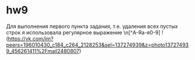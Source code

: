 # hw9

Для выполнения первого пункта задания, т.е. удаления всех пустых строк я использовала регулярное выражение \n[^А-Яа-я0-9]
!(https://vk.com/im?peers=196010430_c184_c264_2128253&sel=137274939&z=photo137274939_456261411%2Fmail2480807)
